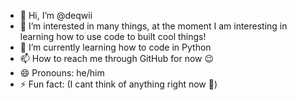 - 👋 Hi, I’m @deqwii
- 👀 I’m interested in many things, at the moment I am interesting in learning how to use code to built cool things!
- 🌱 I’m currently learning how to code in Python
- 📫 How to reach me through GitHub for now 😉
- 😄 Pronouns: he/him
- ⚡ Fun fact: (I cant think of anything right now 🤨)

<!---
deqwii/deqwii is a ✨ special ✨ repository because its `README.md` (this file) appears on your GitHub profile.
You can click the Preview link to take a look at your changes.
--->
